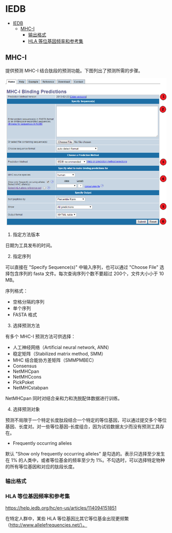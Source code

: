 # IEDB

- [IEDB](#iedb)
  - [MHC-I](#mhc-i)
    - [输出格式](#输出格式)
    - [HLA 等位基因频率和参考集](#hla-等位基因频率和参考集)

## MHC-I

提供预测 MHC-I 结合肽段的预测功能。下图列出了预测所需的步骤。

![](images/2021-03-22-18-23-45.png)

1. 指定方法版本

日期为工具发布的时间。

2. 指定序列

可以直接在 "Specify Sequence(s)" 中输入序列，也可以通过 "Choose File" 选择包含序列的 fasta 文件。每次查询序列个数不要超过 200个，文件大小小于 10 MB。

序列格式：
- 空格分隔的序列
- 单个序列
- FASTA 格式

3. 选择预测方法

有多个 MHC-I 预测方法可供选择：

- 人工神经网络（Artificial neural network, ANN）
- 稳定矩阵（Stabilized matrix method, SMM）
- MHC 结合能协方差矩阵（SMMPMBEC）
- Consensus
- NetMHCpan
- NetMHCcons
- PickPoket
- NetMHCstabpan

NetMHCpan 同时对结合亲和力和洗脱配体数据进行训练。

4. 选择预测对象

预测不局限于一个特定长度肽段结合一个特定的等位基因，可以通过提交多个等位基因、长度对。对一些等位基因-长度组合，因为试验数据太少而没有预测工具存在。

- Frequently occurring alleles

默认 "Show only frequently occurring alleles" 是勾选的。表示只选择至少发生在 1% 的人类中，或者等位基金的频率至少为 1%。不勾选时，可以选择特定物种的所有等位基因和对应的肽段长度。

### 输出格式



### HLA 等位基因频率和参考集

https://help.iedb.org/hc/en-us/articles/114094151851

在特定人群中，某些 HLA 等位基因比其它等位基金出现更频繁（http://www.allelefrequencies.net/）。